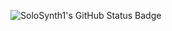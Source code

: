 ![SoloSynth1's GitHub Status Badge](https://github-readme-stats.vercel.app/api?username=SoloSynth1&count_private=true&theme=ambient_gradient&show_icons=true&show=reviews,prs_merged,prs_merged_percentage&rank_icon=percentile&bg_color=30,d16ba5,c777b9,ba83ca,aa8fd8,9a9ae1,8aa7ec,79b3f4,69bff8,52cffe,41dfff&border_radius=20&custom_title=Stats&text_bold=false)
